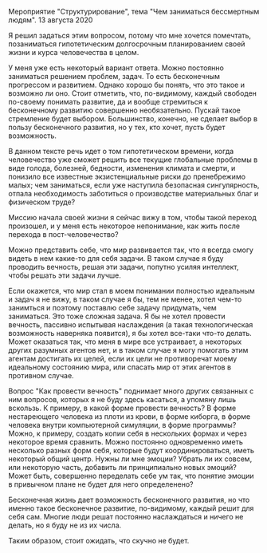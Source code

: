 Мероприятие "Структурирование", тема "Чем заниматься бессмертным людям". 13 августа 2020

Я решил задаться этим вопросом, потому что мне хочется помечтать, позаниматься гипотетическим долгосрочным планированием своей жизни и курса человечества в целом.

У меня уже есть некоторый вариант ответа. Можно постоянно заниматься решением проблем, задач. То есть бесконечным прогрессом и развитием. Однако хорошо бы понять, что это такое и возможно ли оно. Стоит отметить, что, по-видимому, каждый свободен по-своему понимать развитие, да и вообще стремиться к бесконечному развитию совершенно необязательно. Пускай такое стремление будет выбором. Большинство, конечно, не сделает выбор в пользу бесконечного развития, но у тех, кто хочет, пусть будет возможность.

В данном тексте речь идет о том гипотетическом времени, когда человечество уже сможет решить все текущие глобальные проблемы в виде голода, болезней, бедности, изменения климата и смерти, и понизило все известные экзистенциальные риски до пренебрежимо малых; чем заниматься, если уже наступила безопасная сингулярность, отпала необходимость заботиться о производстве материальных благ и физическом труде?

Миссию начала своей жизни я сейчас вижу в том, чтобы такой переход произошел, и у меня есть некоторое непонимание, как жить после перехода в пост-человечество?

Можно представить себе, что мир развивается так, что я всегда смогу видеть в нем какие-то для себя задачи. В таком случае я буду проводить вечность, решая эти задачи, попутно усиляя интеллект, чтобы решать эти задачи лучше.

Если окажется, что мир стал в моем понимании полностью идеальным и задач я не вижу, в таком случае я бы, тем не менее, хотел чем-то занимться и поэтому поставлю себе задачу  придумать, чем заниматься. Это тоже сложная задача. Я бы не хотел провести вечность, пассивно испытывая наслаждения (а такая технологическая возможность наверняка появится), я бы хотел все-таки что-то делать. Может оказаться так, что меня в мире все устраивает, а некоторых других разумных агентов нет, и в таком случае я могу помогать этим агентам достигать их целей, если их цели не противоречат моему идеальному состоянию мира, или спасать мир от этих агентов в противном случае.

Вопрос "Как провести вечность" поднимает много других связанных с ним вопросов, которых я не буду здесь касаться, а упомяну лишь вскользь. К примеру, в какой форме провести вечность? В форме нестареющего человека из плоти из крови, в форме киборга, в форме человека внутри компьютерной симуляции, в форме программы? Можно, к примеру, создать копии себя в нескольких формах и через некоторое время сравнить. Можно постоянно одновременно иметь несколько разных форм себя, которые будут координироваться, иметь некоторый общий центр. Нужны ли мне эмоции? Убрать ли их совсем, или некоторую часть, добавить ли принципиально новых эмоций? Может быть, совершенно переделать себе ум так, что понятие эмоции в привычном плане не будет для него определенено?

Бесконечная жизнь дает возможность бесконечного развития, но что именно такое бесконечное развитие, по-видимому, каждый решит для себя сам. Многие люди решат постоянно наслаждаться и ничего не делать, но я буду не из их числа.

Таким образом, стоит ожидать, что скучно не будет.